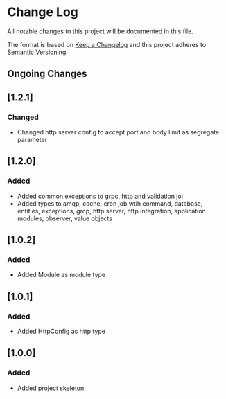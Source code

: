 # Change Log

All notable changes to this project will be documented in this file.

The format is based on [Keep a Changelog](http://keepachangelog.com/)
and this project adheres to [Semantic Versioning](http://semver.org/).

## Ongoing Changes

## [1.2.1]

### Changed

- Changed http server config to accept port and body limit as segregate parameter

## [1.2.0]

### Added

- Added common exceptions to grpc, http and validation joi
- Added types to amqp, cache, cron job wtih command, database, entities, exceptions, grcp, http server, http integration, application modules, observer, value objects

## [1.0.2]

### Added

- Added Module as module type

## [1.0.1]

### Added

- Added HttpConfig as http type

## [1.0.0]

### Added

- Added project skeleton
